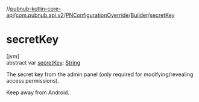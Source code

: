 //[pubnub-kotlin-core-api](../../../../index.md)/[com.pubnub.api.v2](../../index.md)/[PNConfigurationOverride](../index.md)/[Builder](index.md)/[secretKey](secret-key.md)

# secretKey

[jvm]\
abstract var [secretKey](secret-key.md): [String](https://kotlinlang.org/api/core/kotlin-stdlib/kotlin/-string/index.html)

The secret key from the admin panel (only required for modifying/revealing access permissions).

Keep away from Android.
